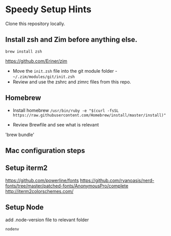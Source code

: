 Speedy Setup Hints
====
Clone this repository locally.

## Install zsh and Zim before anything else.

`brew install zsh`

https://github.com/Eriner/zim

* Move the `init.zsh` file into the git module folder - `~/.zim/modules/git/init.zsh`
* Review and use the zshrc and zimrc files from this repo.

## Homebrew
* Install homebrew `/usr/bin/ruby -e "$(curl -fsSL https://raw.githubusercontent.com/Homebrew/install/master/install)"`

* Review Brewfile and see what is relevant

'brew bundle'

## Mac configuration steps

## Setup iterm2
https://github.com/powerline/fonts
https://github.com/ryanoasis/nerd-fonts/tree/master/patched-fonts/AnonymousPro/complete
http://iterm2colorschemes.com/

## Setup Node
add .node-version file to relevant folder

`nodenv`
